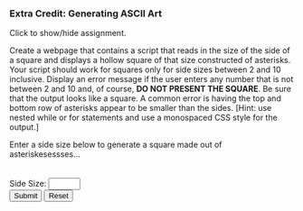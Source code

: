 ### Extra Credit: Generating ASCII Art

<p id="flip">Click to show/hide assignment.</p>
<div id="panel">

Create a webpage that contains a script that reads in the size of the side of a square and displays a hollow square of that size constructed of asterisks. Your script should work for squares only for side sizes between 2 and 10 inclusive. Display an error message if the user enters any number that is not between 2 and 10 and, of course, **DO NOT PRESENT THE SQUARE**. Be sure that the output looks like a square. A common error is having the top and bottom row of asterisks appear to be smaller than the sides. [Hint: use nested while or for statements and use a monospaced CSS style for the output.]

</div>

<section>
Enter a side size below to generate a square made out of asteriskesessses...<br><br>

<div id="messages"></div>
<br>
<form name="myform">
Side Size: <input type="number" name="sideSize" min="2" max="10" step="1" required><span class="validity"></span><br>
<input type="button" class="button-primary" onclick="getSize()" value="Submit">
<input type="reset" value="Reset" id="reset">
</form>
<br>
</section>


<script>
const getSize = () => {
    let sideSize = document.forms["myform"].elements["sideSize"].value;
    (Number.isNaN(sideSize) || sideSize < 2 || sideSize > 10 || sideSize - Math.floor(sideSize) != 0 ) 
        ? ( $("#messages").text("Woah! Side size must be an integer between 2 and 10 (inclusive)."), $("#messages").removeClass("diamond") )
        : drawSquare(sideSize);
}

const drawSquare = sideSize => {
    let theSquare = "";
    for (let i = 1; i <= sideSize; i++) {
        ( i == 1 || i == sideSize)
            ? theSquare += `${"*".repeat(sideSize)}`
            : theSquare += `*${"&nbsp".repeat( sideSize - 2 )}*`;
         theSquare += "<br>"; 
    }
    $("#messages").addClass("diamond");
    $("#messages").html(theSquare);
}

$(document).ready(function(){
    $('#reset').click(function(){
        $("#messages").html("");
        $("#messages").removeClass("diamond");
    });
});
</script>    